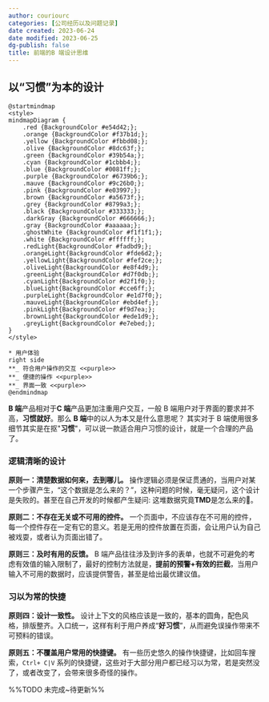 ```yaml
---
author: couriourc
categories: [公司经历以及问题记录]
date created: 2023-06-24
date modified: 2023-06-25
dg-publish: false
title: 前端的B 端设计思维
---
```


## 以“习惯”为本的设计

```plantuml
@startmindmap
<style>
mindmapDiagram {
	.red {BackgroundColor #e54d42;};
	.orange {BackgroundColor #f37b1d;};
	.yellow {BackgroundColor #fbbd08;};
	.olive {BackgroundColor #8dc63f;};
	.green {BackgroundColor #39b54a;};
	.cyan {BackgroundColor #1cbbb4;};
	.blue {BackgroundColor #0081ff;};
	.purple {BackgroundColor #6739b6;};
	.mauve {BackgroundColor #9c26b0;};
	.pink {BackgroundColor #e03997;};
	.brown {BackgroundColor #a5673f;};
	.grey {BackgroundColor #8799a3;};
	.black {BackgroundColor #333333;};
	.darkGray {BackgroundColor #666666;};
	.gray {BackgroundColor #aaaaaa;};
	.ghostWhite {BackgroundColor #f1f1f1;};
	.white {BackgroundColor #ffffff;};
	.redLight{BackgroundColor #fadbd9;};
	.orangeLight{BackgroundColor #fde6d2;};
	.yellowLight{BackgroundColor #fef2ce;};
	.oliveLight{BackgroundColor #e8f4d9;};
	.greenLight{BackgroundColor #d7f0db;};
	.cyanLight{BackgroundColor #d2f1f0;};
	.blueLight{BackgroundColor #cce6ff;};
	.purpleLight{BackgroundColor #e1d7f0;};
	.mauveLight{BackgroundColor #ebd4ef;};
	.pinkLight{BackgroundColor #f9d7ea;};
	.brownLight{BackgroundColor #ede1d9;};
	.greyLight{BackgroundColor #e7ebed;};
}
</style>

* 用户体验 
right side
**_ 符合用户操作的交互 <<purple>>
**_ 便捷的操作 <<purple>>
**_ 界面一致 <<purple>>
@endmindmap
```

**B 端**产品相对于**C 端**产品更加注重用户交互，一般 B 端用户对于界面的要求并不高，**习惯就好**。那么 **B 端**中的以人为本又是什么意思呢？ 其实对于 B 端使用很多细节其实是在抠"**习惯**"，可以说一款适合用户习惯的设计，就是一个合理的产品了。

### 逻辑清晰的设计

**原则一：清楚数据如何来，去到哪儿。** 操作逻辑必须是保证贯通的，当用户对某一个步骤产生，“这个数据是怎么来的？”，这种问题的时候，毫无疑问，这个设计是失败的。甚至在自己开发的时候都产生疑问: 这堆数据究竟**TMD**是怎么来的🤡。

**原则二：不存在无关或不可用的控件。** 一个页面中，不应该存在不可用的控件，每一个控件存在一定有它的意义。若是无用的控件放置在页面，会让用户认为自己被戏耍，或者认为页面出错了。

**原则三：及时有用的反馈。** B 端产品往往涉及到许多的表单，也就不可避免的考虑有效值的输入限制了，最好的控制方法就是，**提前的预警+有效的拦截**，当用户输入不可用的数据时，应该提供警告，甚至是给出最优建议值。

### 习以为常的快捷  

**原则四：设计一致性。** 设计上下文的风格应该是一致的，基本的圆角，配色风格，排版整齐。入口统一，这样有利于用户养成“**好习惯**”，从而避免误操作带来不可预料的错误。

**原则五：不覆盖用户常用的快捷键。** 有一些历史悠久的操作快捷键，比如回车搜索，`Ctrl+ C|V` 系列的快捷键，这些对于大部分用户都已经习以为常，若是突然没了，或者改变了，会带来很多奇怪的操作。

%%TODO 未完成~待更新%%
